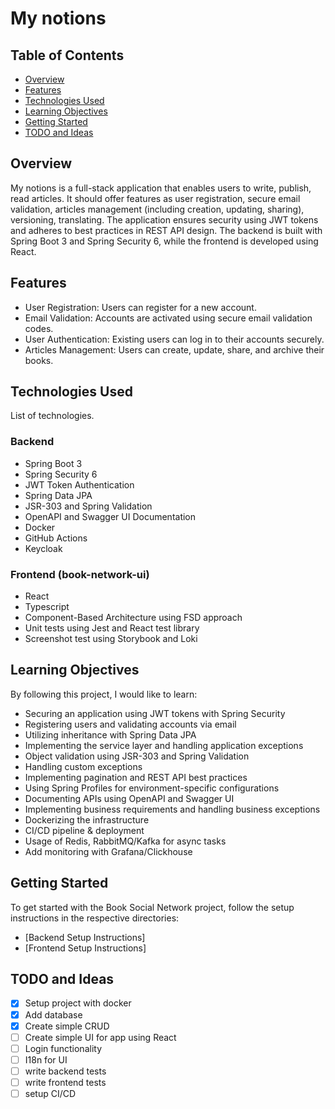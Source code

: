 # My notions

## Table of Contents
- [Overview](#overview)
- [Features](#features)
- [Technologies Used](#technologies-used)
- [Learning Objectives](#learning-objectives)
- [Getting Started](#getting-started)
- [TODO and Ideas](#note-and-ideas)

## Overview
My notions is a full-stack application that enables users to write, publish, read articles. It should offer features as user registration, secure email validation, articles management (including creation, updating, sharing), versioning, translating. The application ensures security using JWT tokens and adheres to best practices in REST API design. The backend is built with Spring Boot 3 and Spring Security 6, while the frontend is developed using React.

## Features
- User Registration: Users can register for a new account.
- Email Validation: Accounts are activated using secure email validation codes.
- User Authentication: Existing users can log in to their accounts securely.
- Articles Management: Users can create, update, share, and archive their books.

## Technologies Used
List of technologies.

### Backend

- Spring Boot 3
- Spring Security 6
- JWT Token Authentication
- Spring Data JPA
- JSR-303 and Spring Validation
- OpenAPI and Swagger UI Documentation
- Docker
- GitHub Actions
- Keycloak

### Frontend (book-network-ui)

- React
- Typescript
- Component-Based Architecture using FSD approach
- Unit tests using Jest and React test library
- Screenshot test using Storybook and Loki

## Learning Objectives

By following this project, I would like to learn:

- Securing an application using JWT tokens with Spring Security
- Registering users and validating accounts via email
- Utilizing inheritance with Spring Data JPA
- Implementing the service layer and handling application exceptions
- Object validation using JSR-303 and Spring Validation
- Handling custom exceptions
- Implementing pagination and REST API best practices
- Using Spring Profiles for environment-specific configurations
- Documenting APIs using OpenAPI and Swagger UI
- Implementing business requirements and handling business exceptions
- Dockerizing the infrastructure
- CI/CD pipeline & deployment
- Usage of Redis, RabbitMQ/Kafka for async tasks
- Add monitoring with Grafana/Clickhouse

## Getting Started

To get started with the Book Social Network project, follow the setup instructions in the respective directories:

- [Backend Setup Instructions]
- [Frontend Setup Instructions]

## TODO and Ideas

- [x] Setup project with docker
- [x] Add database
- [x] Create simple CRUD
- [ ] Create simple UI for app using React
- [ ] Login functionality
- [ ] I18n for UI
- [ ] write backend tests
- [ ] write frontend tests
- [ ] setup CI/CD
